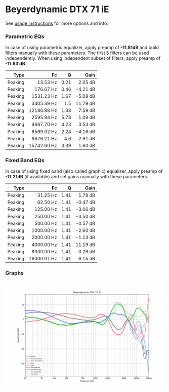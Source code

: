 # Beyerdynamic DTX 71 iE
See [usage instructions](https://github.com/jaakkopasanen/AutoEq#usage) for more options and info.

### Parametric EQs
In case of using parametric equalizer, apply preamp of **-11.81dB** and build filters manually
with these parameters. The first 5 filters can be used independently.
When using independent subset of filters, apply preamp of **-11.63 dB**.

| Type    | Fc          |    Q | Gain     |
|--------:|------------:|-----:|---------:|
| Peaking | 13.53 Hz    | 0.21 | 2.05 dB  |
| Peaking | 176.67 Hz   | 0.46 | -4.21 dB |
| Peaking | 1531.23 Hz  | 1.67 | -5.08 dB |
| Peaking | 3405.39 Hz  | 1.5  | 11.79 dB |
| Peaking | 12186.88 Hz | 1.38 | 7.59 dB  |
| Peaking | 2595.94 Hz  | 5.78 | 1.09 dB  |
| Peaking | 4667.70 Hz  | 4.23 | 3.53 dB  |
| Peaking | 6569.02 Hz  | 2.24 | -4.16 dB |
| Peaking | 9876.21 Hz  | 4.6  | 2.91 dB  |
| Peaking | 15742.60 Hz | 3.39 | 1.60 dB  |

### Fixed Band EQs
In case of using fixed band (also called graphic) equalizer, apply preamp of **-11.21dB**
(if available) and set gains manually with these parameters.

| Type    | Fc          |    Q | Gain     |
|--------:|------------:|-----:|---------:|
| Peaking | 31.25 Hz    | 1.41 | 1.79 dB  |
| Peaking | 62.50 Hz    | 1.41 | -0.47 dB |
| Peaking | 125.00 Hz   | 1.41 | -3.06 dB |
| Peaking | 250.00 Hz   | 1.41 | -3.50 dB |
| Peaking | 500.00 Hz   | 1.41 | -0.57 dB |
| Peaking | 1000.00 Hz  | 1.41 | -2.60 dB |
| Peaking | 2000.00 Hz  | 1.41 | -1.13 dB |
| Peaking | 4000.00 Hz  | 1.41 | 11.19 dB |
| Peaking | 8000.00 Hz  | 1.41 | 0.29 dB  |
| Peaking | 16000.01 Hz | 1.41 | 6.15 dB  |

### Graphs
![](./Beyerdynamic%20DTX%2071%20iE.png)